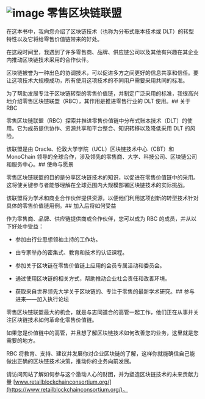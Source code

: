 # ![image](img/bapp01uf001.jpg) 零售区块链联盟

在这本书中，我向您介绍了区块链技术（也称为分布式账本技术或 DLT）的转型特性以及它将给零售价值链带来的好处。

在这段时间里，我遇到了许多零售商、品牌、供应链公司以及其他有兴趣在其企业内推动区块链技术采用的合作伙伴。

区块链被誉为一种出色的协调技术，可以促进多方之间更好的信息共享和信任。要让这项技术大规模成功，所有使用这项技术的不同用户需要采用共同的标准。

为了帮助发展专注于区块链转型的零售价值链，并制定广泛采用的标准，我很高兴地介绍零售区块链联盟（RBC），其作用是推进零售行业的 DLT 使用。## 关于 RBC

零售区块链联盟（RBC）探索并推进零售价值链中分布式账本技术（DLT）的使用。它为成员提供协作、资源共享和平台整合、知识转移以及降低采用 DLT 的风险。

该联盟是由 Oracle、伦敦大学学院（UCL）区块链技术中心（CBT）和 MonoChain 领导的全球合作，涉及领先的零售商、大学、科技公司、区块链公司和服务中心。## 使命与愿景

零售区块链联盟的目的是分享区块链技术的知识，以促进在零售价值链中的采用。这将使关键参与者能够理解在全球范围内大规模部署区块链技术的实际挑战。

该联盟将为学术和商业合作伙伴提供资源，以便他们利用这项创新的转型技术针对具体的零售价值链用例。## 加入后将如何受益

作为零售商、品牌、供应链提供商或合作伙伴，您可以成为 RBC 的成员，并从以下好处中受益：

+   参加由行业思想领袖主持的工作坊。

+   由专家举办的密集式、教育和技术的认证课程。

+   参加关于区块链在零售价值链上应用的会员专属活动和委员会。

+   通过使用区块链的相关方式，帮助推动企业社会责任和改善环境。

+   获取来自世界领先大学关于区块链的、专注于零售的最新学术研究。## 参与进来——加入执行论坛

零售区块链联盟最大的机会，就是与志同道合的高管一起工作，他们正在从事并关注区块链技术如何革命化零售价值链。

如果您是价值链中的高管，并且想了解区块链技术如何改善您的业务，这里就是您需要的地方。

RBC 将教育、支持、建议并发展你对企业区块链的了解，这样你就能确信自己能做出正确的区块链技术决策，推动你的业务向前发展。

请访问网站了解如何参与这个激动人心的财团，并为塑造区块链技术的未来贡献力量 [www.retailblockchainconsortium.org/](https://www.retailblockchainconsortium.org/)。
